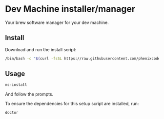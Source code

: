 # Dev Machine installer/manager 

Your brew software manager for your dev machine.

## Install

Download and run the install script:


```bash
/bin/bash -c "$(curl -fsSL https://raw.githubusercontent.com/phenixcoder/machine-setup/HEAD/setup.sh)"
```

## Usage

```bash
ms-install
```

And follow the prompts.

To ensure the dependencies for this setup script are installed, run:

```bash
doctor
```
